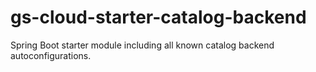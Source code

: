 # gs-cloud-starter-catalog-backend

Spring Boot starter module including all known
catalog backend autoconfigurations.
